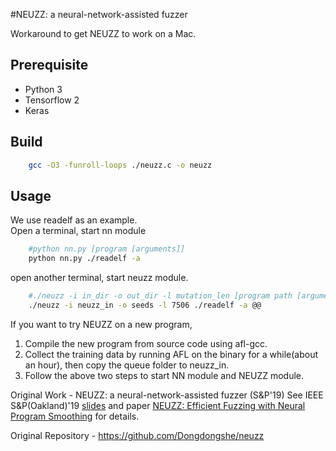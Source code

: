 #NEUZZ: a neural-network-assisted fuzzer

Workaround to get NEUZZ to work on a Mac.

## Prerequisite
- Python 3
- Tensorflow 2
- Keras
## Build
```bash
    gcc -O3 -funroll-loops ./neuzz.c -o neuzz
```
## Usage
We use readelf as an example.<br/>
Open a terminal, start nn module
```bash
    #python nn.py [program [arguments]]
    python nn.py ./readelf -a
```
open another terminal, start neuzz module.
```bash
    #./neuzz -i in_dir -o out_dir -l mutation_len [program path [arguments]] @@
    ./neuzz -i neuzz_in -o seeds -l 7506 ./readelf -a @@  
```
If you want to try NEUZZ on a new program, 
1. Compile the new program from source code using afl-gcc.
2. Collect the training data by running AFL on the binary for a while(about an hour), then copy the queue folder to neuzz_in.
3. Follow the above two steps to start NN module and NEUZZ module.


Original Work - NEUZZ: a neural-network-assisted fuzzer (S&P'19)
See IEEE S&P(Oakland)'19 [slides](https://drive.google.com/file/d/1_A33wucTOA2nZpKVArvsXajh-2LNrCZK/view?usp=sharing) and paper [NEUZZ: Efficient Fuzzing with Neural Program Smoothing](https://arxiv.org/abs/1807.05620) for details.

Original Repository - https://github.com/Dongdongshe/neuzz 
